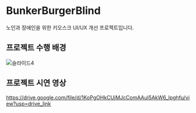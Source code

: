 # BunkerBurgerBlind
노인과 장애인을 위한 키오스크 UI/UX 개선 프로젝트입니다.


## 프로젝트 수행 배경
![슬라이드4](https://github.com/user-attachments/assets/31ab688e-31cf-446a-86c6-171515597401)


## 프로젝트 시연 영상
https://drive.google.com/file/d/1KoPgOHkCUjMJcComAAul5AkW6_lpghfu/view?usp=drive_link
